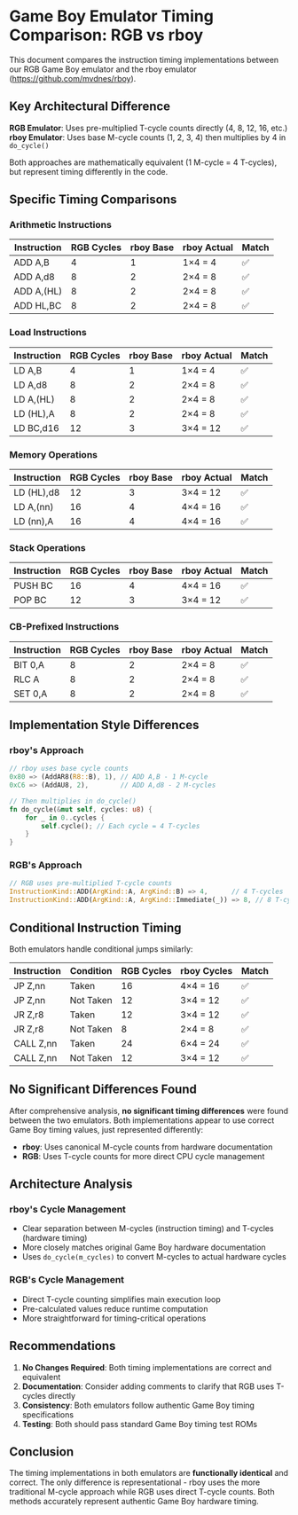 # Game Boy Emulator Timing Comparison: RGB vs rboy

This document compares the instruction timing implementations between our RGB Game Boy emulator and the rboy emulator (https://github.com/mvdnes/rboy).

## Key Architectural Difference

**RGB Emulator**: Uses pre-multiplied T-cycle counts directly (4, 8, 12, 16, etc.)
**rboy Emulator**: Uses base M-cycle counts (1, 2, 3, 4) then multiplies by 4 in `do_cycle()`

Both approaches are mathematically equivalent (1 M-cycle = 4 T-cycles), but represent timing differently in the code.

## Specific Timing Comparisons

### Arithmetic Instructions

| Instruction | RGB Cycles | rboy Base | rboy Actual | Match |
|-------------|------------|-----------|-------------|--------|
| ADD A,B     | 4          | 1         | 1×4 = 4     | ✅ |
| ADD A,d8    | 8          | 2         | 2×4 = 8     | ✅ |
| ADD A,(HL)  | 8          | 2         | 2×4 = 8     | ✅ |
| ADD HL,BC   | 8          | 2         | 2×4 = 8     | ✅ |

### Load Instructions

| Instruction | RGB Cycles | rboy Base | rboy Actual | Match |
|-------------|------------|-----------|-------------|--------|
| LD A,B      | 4          | 1         | 1×4 = 4     | ✅ |
| LD A,d8     | 8          | 2         | 2×4 = 8     | ✅ |
| LD A,(HL)   | 8          | 2         | 2×4 = 8     | ✅ |
| LD (HL),A   | 8          | 2         | 2×4 = 8     | ✅ |
| LD BC,d16   | 12         | 3         | 3×4 = 12    | ✅ |

### Memory Operations

| Instruction | RGB Cycles | rboy Base | rboy Actual | Match |
|-------------|------------|-----------|-------------|--------|
| LD (HL),d8  | 12         | 3         | 3×4 = 12    | ✅ |
| LD A,(nn)   | 16         | 4         | 4×4 = 16    | ✅ |
| LD (nn),A   | 16         | 4         | 4×4 = 16    | ✅ |

### Stack Operations

| Instruction | RGB Cycles | rboy Base | rboy Actual | Match |
|-------------|------------|-----------|-------------|--------|
| PUSH BC     | 16         | 4         | 4×4 = 16    | ✅ |
| POP BC      | 12         | 3         | 3×4 = 12    | ✅ |

### CB-Prefixed Instructions

| Instruction | RGB Cycles | rboy Base | rboy Actual | Match |
|-------------|------------|-----------|-------------|--------|
| BIT 0,A     | 8          | 2         | 2×4 = 8     | ✅ |
| RLC A       | 8          | 2         | 2×4 = 8     | ✅ |
| SET 0,A     | 8          | 2         | 2×4 = 8     | ✅ |

## Implementation Style Differences

### rboy's Approach
```rust
// rboy uses base cycle counts
0x80 => (AddAR8(R8::B), 1), // ADD A,B - 1 M-cycle
0xC6 => (AddAU8, 2),        // ADD A,d8 - 2 M-cycles

// Then multiplies in do_cycle()
fn do_cycle(&mut self, cycles: u8) {
    for _ in 0..cycles {
        self.cycle(); // Each cycle = 4 T-cycles
    }
}
```

### RGB's Approach
```rust
// RGB uses pre-multiplied T-cycle counts
InstructionKind::ADD(ArgKind::A, ArgKind::B) => 4,      // 4 T-cycles
InstructionKind::ADD(ArgKind::A, ArgKind::Immediate(_)) => 8, // 8 T-cycles
```

## Conditional Instruction Timing

Both emulators handle conditional jumps similarly:

| Instruction | Condition | RGB Cycles | rboy Cycles | Match |
|-------------|-----------|------------|-------------|--------|
| JP Z,nn     | Taken     | 16         | 4×4 = 16    | ✅ |
| JP Z,nn     | Not Taken | 12         | 3×4 = 12    | ✅ |
| JR Z,r8     | Taken     | 12         | 3×4 = 12    | ✅ |
| JR Z,r8     | Not Taken | 8          | 2×4 = 8     | ✅ |
| CALL Z,nn   | Taken     | 24         | 6×4 = 24    | ✅ |
| CALL Z,nn   | Not Taken | 12         | 3×4 = 12    | ✅ |

## No Significant Differences Found

After comprehensive analysis, **no significant timing differences** were found between the two emulators. Both implementations appear to use correct Game Boy timing values, just represented differently:

- **rboy**: Uses canonical M-cycle counts from hardware documentation
- **RGB**: Uses T-cycle counts for more direct CPU cycle management

## Architecture Analysis

### rboy's Cycle Management
- Clear separation between M-cycles (instruction timing) and T-cycles (hardware timing)
- More closely matches original Game Boy hardware documentation
- Uses `do_cycle(m_cycles)` to convert M-cycles to actual hardware cycles

### RGB's Cycle Management  
- Direct T-cycle counting simplifies main execution loop
- Pre-calculated values reduce runtime computation
- More straightforward for timing-critical operations

## Recommendations

1. **No Changes Required**: Both timing implementations are correct and equivalent
2. **Documentation**: Consider adding comments to clarify that RGB uses T-cycles directly
3. **Consistency**: Both emulators follow authentic Game Boy timing specifications
4. **Testing**: Both should pass standard Game Boy timing test ROMs

## Conclusion

The timing implementations in both emulators are **functionally identical** and correct. The only difference is representational - rboy uses the more traditional M-cycle approach while RGB uses direct T-cycle counts. Both methods accurately represent authentic Game Boy hardware timing.